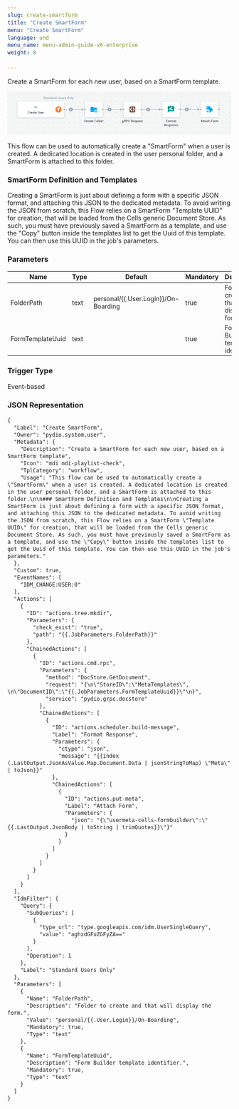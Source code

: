 ```yaml
---
slug: create-smartform
title: "Create SmartForm"
menu: "Create SmartForm"
language: und
menu_name: menu-admin-guide-v6-enterprise
weight: 8

---
```


Create a SmartForm for each new user, based on a SmartForm template.

![](../../images/1_preset_flows/capture-create-smartform.png)

This flow can be used to automatically create a "SmartForm" when a user is created. A dedicated location is created in the user personal folder, and a SmartForm is attached to this folder.

### SmartForm Definition and Templates

Creating a SmartForm is just about defining a form with a specific JSON format, and attaching this JSON to the dedicated metadata. To avoid writing the JSON from scratch, this Flow relies on a SmartForm "Template UUID" for creation, that will be loaded from the Cells generic Document Store. As such, you must have previously saved a SmartForm as a template, and use the "Copy" button inside the templates list to get the Uuid of this template. You can then use this UUID in the job's parameters.

### Parameters

|Name|Type|Default|Mandatory|Description|
|----|----|-------|---------|-----------|
|FolderPath|text|personal/{{.User.Login}}/On-Boarding|true|Folder to create and that will display the form.|
|FormTemplateUuid|text||true|Form Builder template identifier.|



### Trigger Type
Event-based

### JSON Representation

```
{
  "Label": "Create SmartForm",
  "Owner": "pydio.system.user",
  "Metadata": {
    "Description": "Create a SmartForm for each new user, based on a SmartForm template",
    "Icon": "mdi mdi-playlist-check",
    "TplCategory": "workflow",
    "Usage": "This flow can be used to automatically create a \"SmartForm\" when a user is created. A dedicated location is created in the user personal folder, and a SmartForm is attached to this folder.\n\n### SmartForm Definition and Templates\n\nCreating a SmartForm is just about defining a form with a specific JSON format, and attaching this JSON to the dedicated metadata. To avoid writing the JSON from scratch, this Flow relies on a SmartForm \"Template UUID\" for creation, that will be loaded from the Cells generic Document Store. As such, you must have previously saved a SmartForm as a template, and use the \"Copy\" button inside the templates list to get the Uuid of this template. You can then use this UUID in the job's parameters."
  },
  "Custom": true,
  "EventNames": [
    "IDM_CHANGE:USER:0"
  ],
  "Actions": [
    {
      "ID": "actions.tree.mkdir",
      "Parameters": {
        "check_exist": "true",
        "path": "{{.JobParameters.FolderPath}}"
      },
      "ChainedActions": [
        {
          "ID": "actions.cmd.rpc",
          "Parameters": {
            "method": "DocStore.GetDocument",
            "request": "{\n\"StoreID\":\"MetaTemplates\", \n\"DocumentID\":\"{{.JobParameters.FormTemplateUuid}}\"\n}",
            "service": "pydio.grpc.docstore"
          },
          "ChainedActions": [
            {
              "ID": "actions.scheduler.build-message",
              "Label": "Format Response",
              "Parameters": {
                "ctype": "json",
                "message": "{{index (.LastOutput.JsonAsValue.Map.Document.Data | jsonStringToMap) \"Meta\" | toJson}}"
              },
              "ChainedActions": [
                {
                  "ID": "actions.put-meta",
                  "Label": "Attach Form",
                  "Parameters": {
                    "json": "{\"usermeta-cells-formbuilder\":\"{{.LastOutput.JsonBody | toString | trimQuotes}}\"}"
                  }
                }
              ]
            }
          ]
        }
      ]
    }
  ],
  "IdmFilter": {
    "Query": {
      "SubQueries": [
        {
          "type_url": "type.googleapis.com/idm.UserSingleQuery",
          "value": "aghzdGFuZGFyZA=="
        }
      ],
      "Operation": 1
    },
    "Label": "Standard Users Only"
  },
  "Parameters": [
    {
      "Name": "FolderPath",
      "Description": "Folder to create and that will display the form.",
      "Value": "personal/{{.User.Login}}/On-Boarding",
      "Mandatory": true,
      "Type": "text"
    },
    {
      "Name": "FormTemplateUuid",
      "Description": "Form Builder template identifier.",
      "Mandatory": true,
      "Type": "text"
    }
  ]
}
```
